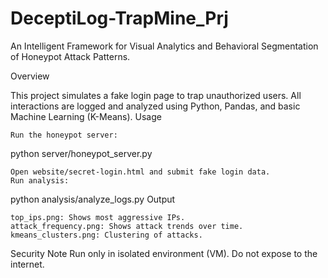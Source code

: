 # DeceptiLog-TrapMine_Prj
 An Intelligent Framework for Visual Analytics and Behavioral Segmentation of Honeypot Attack Patterns.

Overview

This project simulates a fake login page to trap unauthorized users. All interactions are logged and analyzed using Python, Pandas, and basic Machine Learning (K-Means).
Usage

    Run the honeypot server:

python server/honeypot_server.py

    Open website/secret-login.html and submit fake login data.
    Run analysis:

python analysis/analyze_logs.py
Output

    top_ips.png: Shows most aggressive IPs.
    attack_frequency.png: Shows attack trends over time.
    kmeans_clusters.png: Clustering of attacks.

Security Note
Run only in isolated environment (VM). Do not expose to the internet.
